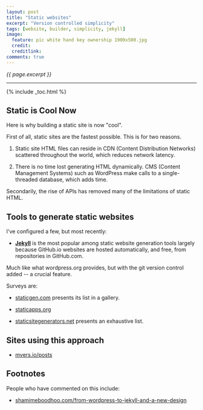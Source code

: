 ```yaml
---
layout: post
title: "Static websites"
excerpt: "Version controlled simplicity"
tags: [website, builder, simplicity, jekyll]
image:
  feature: pic white hand key ownership 1900x500.jpg
  credit:
  creditlink:
comments: true
---
```

<i>{{ page.excerpt }}</i>
<hr />

{% include _toc.html %}

## Static is Cool Now
Here is why building a static site is now "cool".

First of all, static sites are the fastest possible.
This is for two reasons.

1. Static site HTML files can reside in CDN (Content Distribution Networks) scattered throughout the world, which reduces network latency.

2. There is no time lost generating HTML dynamically.
CMS (Content Management Systems) such as WordPress
make calls to a single-threaded database, which adds time.

Secondarily, the rise of APIs has removed many of the limitations
of static HTML.

## Tools to generate static websites
I've configured a few, but most recently:

   * <strong>[Jekyll](/jekyll-site-development)</strong> is the most popular among static website generation tools largely because GitHub.io websites are
   hosted automatically, and free, from repositories in GitHub.com.

   Much like what wordpress.org provides, but
   with the git version control added -- a crucial feature.

Surveys are:

   * <a target="_blank" href="http://www.staticgen.com/">staticgen.com</a>
   presents its list in a gallery.

   * <a target="_blank" href="https://staticapps.org/">staticapps.org</a>

   * <a target="_blank" href="https://staticsitegenerators.net/">staticsitegenerators.net</a>
   presents an exhaustive list.

## Sites using this approach

* <a target="_blank" href="http://myers.io/posts/">myers.io/posts</a>

## Footnotes
People who have commented on this include:

* <a target="_blank" href="http://www.shamimeboodhoo.com/from-wordpress-to-jekyll-and-a-new-design/">
  shamimeboodhoo.com/from-wordpress-to-jekyll-and-a-new-design</a>

